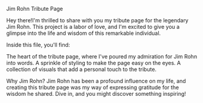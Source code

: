Jim Rohn Tribute Page

Hey there!I'm thrilled to share with you my tribute page for the legendary Jim Rohn. This project is a labor of love, and I'm excited to give you a glimpse into the life and wisdom of this remarkable individual.

Inside this file, you'll find:

The heart of the tribute page, where I've poured my admiration for Jim Rohn into words.
A sprinkle of styling to make the page easy on the eyes.
A collection of visuals that add a personal touch to the tribute.

Why Jim Rohn?
Jim Rohn has been a profound influence on my life, and creating this tribute page was my way of expressing gratitude for the wisdom he shared. Dive in, and you might discover something inspiring!
